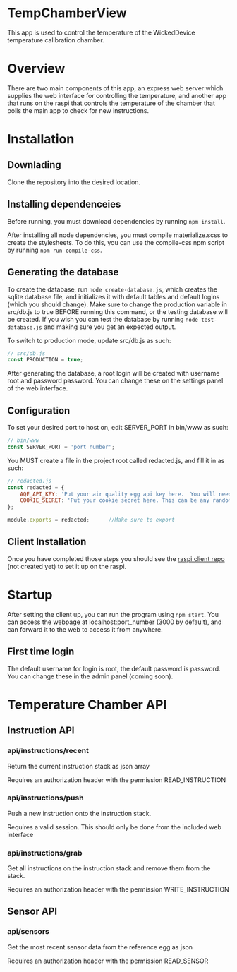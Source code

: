 # TempChamberView
This app is used to control the temperature of the WickedDevice temperature calibration chamber.  

# Overview
There are two main components of this app, an express web server which supplies the web interface for controlling the temperature, and another 
app that runs on the raspi that controls the temperature of the chamber that polls the main app to check for new instructions.

# Installation
## Downlading
Clone the repository into the desired location.  

## Installing dependenceies
Before running, you must download dependencies by running `npm install`.  

After installing all node dependencies, you must compile materialize.scss to create the stylesheets.  To do this, you
can use the compile-css npm script by running `npm run compile-css`.

## Generating the database
To create the database, run `node create-database.js`, which creates the sqlite database file, and initializes it with default tables and default logins (which you should change).  Make sure to change the production variable in src/db.js to true BEFORE running this command, or the testing database will be created.  If you wish you can test the database by running `node test-database.js` and making sure you get an expected output.

To switch to production mode, update src/db.js as such:
```javascript 
// src/db.js
const PRODUCTION = true;
```

After generating the database, a root login will be created with username root and password password.  You can change these
on the settings panel of the web interface.

## Configuration
To set your desired port to host on, edit SERVER_PORT in bin/www as such:
```javascript
// bin/www
const SERVER_PORT = 'port number';
```
You MUST create a file in the project root called redacted.js, and fill it in as such:
```javascript
// redacted.js
const redacted = {
    AQE_API_KEY: 'Put your air quality egg api key here.  You will need an api key for the app to work properly.',
    COOKIE_SECRET: 'Put your cookie secret here. This can be any random string of charachters',
};

module.exports = redacted;      //Make sure to export 
```
## Client Installation
Once you have completed those steps you should see the [raspi client repo](https://github.com/chrsico210) (not created yet) to set it up on the raspi.

# Startup
After setting the client up, you can run the program using `npm start`.  You can access the webpage at localhost:port_number (3000 by default), and can forward it to the 
web to access it from anywhere.  

## First time login
The default username for login is root, the default password is password.  You can change these in the admin panel (coming soon).

# Temperature Chamber API 
## Instruction API
### api/instructions/recent
Return the current instruction stack as json array

Requires an authorization header with the permission READ_INSTRUCTION
### api/instructions/push
Push a new instruction onto the instruction stack.

Requires a valid session. This should only be done from the included web interface
### api/instructions/grab
Get all instructions on the instruction stack and remove them from the stack.

Requires an authorization header with the permission WRITE_INSTRUCTION  

## Sensor API
### api/sensors
Get the most recent sensor data from the reference egg as json

Requires an authorization header with the permission READ_SENSOR